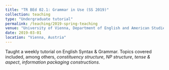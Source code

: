 ```yaml
---
title: "TR BEd 02.1: Grammar in Use (SS 2019)"
collection: teaching
type: "Undergraduate tutorial"
permalink: /teaching/2019-spring-teaching
venue: "University of Vienna, Department of English and American Studies"
date: 2019-03-01
location: "Vienna, Austria"
---
```


Taught a weekly tutorial on English Syntax & Grammar. Topics covered included, among others, _constituency structure_, _NP structure_, _tense & aspect_, _information packaging constructions_.

